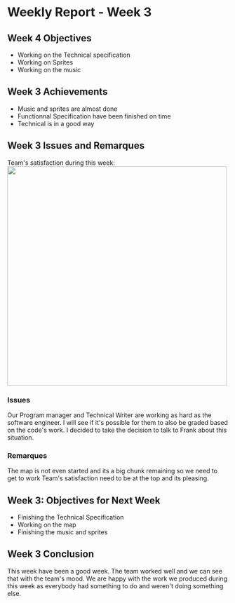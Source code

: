 # Weekly Report - Week 3
## Week 4 Objectives
- Working on the Technical specification
- Working on Sprites
- Working on the music
## Week 3 Achievements
- Music and sprites are almost done
- Functionnal Specification have been finished on time
- Technical is in a good way
## Week 3 Issues and Remarques
Team's satisfaction during this week: 
 <img src="C:\Users\JulianREINE\Documents\GitHub\2024-2025-project-2-serious-game-team-4\Documents\WeeklyReports\Images\Week3TeamSatisfaction.png" width="500"/>


### Issues
Our Program manager and Technical Writer are working as hard as the software engineer. I will see if it's possible for them to also be graded based on the code's work. 
I decided to take the decision to talk to Frank about this situation.

### Remarques
The map is not even started and its a big chunk remaining so we need to get to work
Team's satisfaction need to be at the top and its pleasing.
## Week 3: Objectives for Next Week
- Finishing the Technical Specification
- Working on the map
- Finishing the music and sprites
## Week 3 Conclusion
This week have been a good week. The team worked well and we can see that with the team's mood. We are happy with the work we produced during this week as everybody had something to do and weren't doing something else. 
